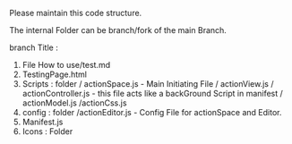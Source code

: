 Please maintain this code structure.

The internal Folder can be branch/fork of the main Branch.

branch Title : 
1. File How to use/test.md
2. TestingPage.html
3. Scripts : folder
        / actionSpace.js -  Main Initiating File
        / actionView.js
        / actionController.js - this file acts like a backGround Script in manifest
        / actionModel.js
        /actionCss.js
4. config : folder
    /actionEditor.js - Config File for actionSpace and Editor.
5. Manifest.js
6. Icons : Folder